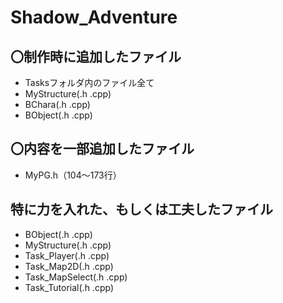 # Shadow_Adventure
## 〇制作時に追加したファイル
- Tasksフォルダ内のファイル全て
- MyStructure(.h .cpp)
- BChara(.h .cpp)
- BObject(.h .cpp)

## 〇内容を一部追加したファイル
- MyPG.h（104～173行）

## 特に力を入れた、もしくは工夫したファイル
- BObject(.h .cpp)
- MyStructure(.h .cpp)
- Task_Player(.h .cpp)
- Task_Map2D(.h .cpp)
- Task_MapSelect(.h .cpp)
- Task_Tutorial(.h .cpp)
